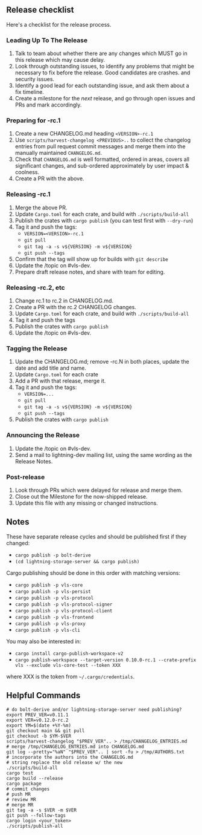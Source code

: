 ## Release checklist

Here's a checklist for the release process.

### Leading Up To The Release

1. Talk to team about whether there are any changes which MUST go in
   this release which may cause delay.
1. Look through outstanding issues, to identify any problems that might
   be necessary to fix before the release. Good candidates are crashes.
   and security issues.
1. Identify a good lead for each outstanding issue, and ask them about
   a fix timeline.
1. Create a milestone for the *next* release, and go through
   open issues and PRs and mark accordingly.

### Preparing for -rc.1

1. Create a new CHANGELOG.md heading `<VERSION>-rc.1`
1. Use `scripts/harvest-changelog <PREVIOUS>..` to collect the changelog entries from pull
   request commit messages and merge them into the manually maintained
   `CHANGELOG.md`.
1. Check that `CHANGELOG.md` is well formatted, ordered in areas,
   covers all significant changes, and sub-ordered approximately by user impact
   & coolness.
1. Create a PR with the above.

### Releasing -rc.1

1. Merge the above PR.
1. Update `Cargo.toml` for each crate, and build with `./scripts/build-all`
1. Publish the crates with `cargo publish` (you can test first with `--dry-run`)
1. Tag it and push the tags:
     - `VERSION=<VERSION>-rc.1`
     - `git pull`
     - `git tag -a -s v${VERSION} -m v${VERSION}`
     - `git push --tags`
1. Confirm that the tag will show up for builds with `git describe`
1. Update the /topic on #vls-dev.
1. Prepare draft release notes, and share with team for editing.

### Releasing -rc.2, etc

1. Change rc.1 to rc.2 in CHANGELOG.md.
1. Create a PR with the rc.2 CHANGELOG changes.
1. Update `Cargo.toml` for each crate, and build with `./scripts/build-all`
1. Tag it and push the tags
1. Publish the crates with `cargo publish`
1. Update the /topic on #vls-dev.

### Tagging the Release

1. Update the CHANGELOG.md; remove -rc.N in both places, update the date and add title and name.
1. Update `Cargo.toml` for each crate
1. Add a PR with that release, merge it.
1. Tag it and push the tags:
   - `VERSION=...`
   - `git pull`
   - `git tag -a -s v${VERSION} -m v${VERSION}`
   - `git push --tags`
1. Publish the crates with `cargo publish`

### Announcing the Release

1. Update the /topic on #vls-dev.
1. Send a mail to lightning-dev mailing list, using the
   same wording as the Release Notes.

### Post-release

1. Look through PRs which were delayed for release and merge them.
1. Close out the Milestone for the now-shipped release.
1. Update this file with any missing or changed instructions.

## Notes

These have separate release cycles and should be published first if they changed:

- `cargo publish -p bolt-derive`
- `(cd lightning-storage-server && cargo publish)`

Cargo publishing should be done in this order with matching versions:

- `cargo publish -p vls-core`
- `cargo publish -p vls-persist`
- `cargo publish -p vls-protocol`
- `cargo publish -p vls-protocol-signer`
- `cargo publish -p vls-protocol-client`
- `cargo publish -p vls-frontend`
- `cargo publish -p vls-proxy`
- `cargo publish -p vls-cli`

You may also be interested in:

- `cargo install cargo-publish-workspace-v2`
- `cargo publish-workspace --target-version 0.10.0-rc.1 --crate-prefix vls --exclude vls-core-test --token XXX`

where XXX is the token from `~/.cargo/credentials`.

## Helpful Commands

```
# do bolt-derive and/or lightning-storage-server need publishing?
export PREV_VER=v0.11.1
export VER=v0.12.0-rc.2
export YM=$(date +%Y-%m)
git checkout main && git pull
git checkout -b $YM-$VER
scripts/harvest-changelog "$PREV_VER".. > /tmp/CHANGELOG_ENTRIES.md
# merge /tmp/CHANGELOG_ENTRIES.md into CHANGELOG.md
git log --pretty="%aN" "$PREV_VER".. | sort -fu > /tmp/AUTHORS.txt
# incorporate the authors into the CHANGELOG.md
# string replace the old release w/ the new
./scripts/build-all
cargo test
cargo build --release
cargo package
# commit changes
# push MR
# review MR
# merge MR
git tag -a -s $VER -m $VER
git push --follow-tags
cargo login <your_token>
./scripts/publish-all
```
